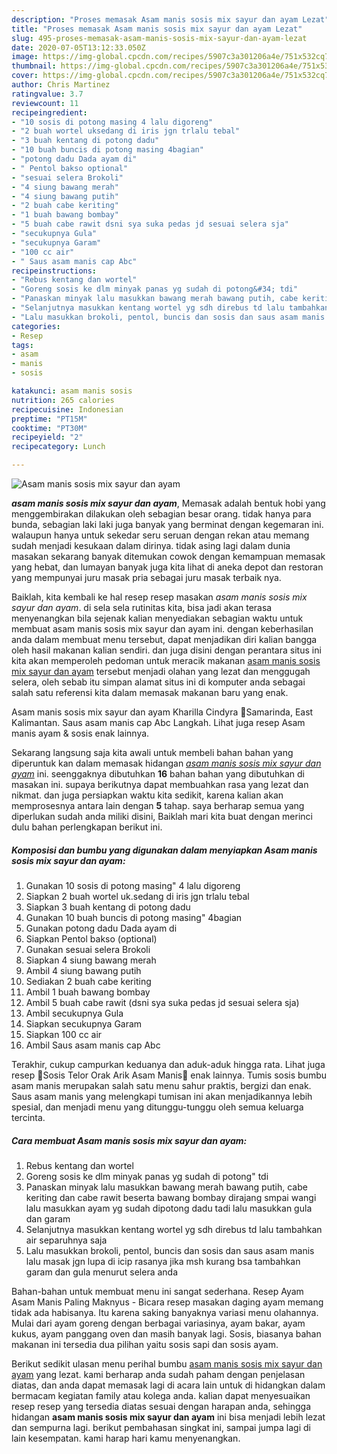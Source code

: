 ```yaml
---
description: "Proses memasak Asam manis sosis mix sayur dan ayam Lezat"
title: "Proses memasak Asam manis sosis mix sayur dan ayam Lezat"
slug: 495-proses-memasak-asam-manis-sosis-mix-sayur-dan-ayam-lezat
date: 2020-07-05T13:12:33.050Z
image: https://img-global.cpcdn.com/recipes/5907c3a301206a4e/751x532cq70/asam-manis-sosis-mix-sayur-dan-ayam-foto-resep-utama.jpg
thumbnail: https://img-global.cpcdn.com/recipes/5907c3a301206a4e/751x532cq70/asam-manis-sosis-mix-sayur-dan-ayam-foto-resep-utama.jpg
cover: https://img-global.cpcdn.com/recipes/5907c3a301206a4e/751x532cq70/asam-manis-sosis-mix-sayur-dan-ayam-foto-resep-utama.jpg
author: Chris Martinez
ratingvalue: 3.7
reviewcount: 11
recipeingredient:
- "10 sosis di potong masing 4 lalu digoreng"
- "2 buah wortel uksedang di iris jgn trlalu tebal"
- "3 buah kentang di potong dadu"
- "10 buah buncis di potong masing 4bagian"
- "potong dadu Dada ayam di"
- " Pentol bakso optional"
- "sesuai selera Brokoli"
- "4 siung bawang merah"
- "4 siung bawang putih"
- "2 buah cabe keriting"
- "1 buah bawang bombay"
- "5 buah cabe rawit dsni sya suka pedas jd sesuai selera sja"
- "secukupnya Gula"
- "secukupnya Garam"
- "100 cc air"
- " Saus asam manis cap Abc"
recipeinstructions:
- "Rebus kentang dan wortel"
- "Goreng sosis ke dlm minyak panas yg sudah di potong&#34; tdi"
- "Panaskan minyak lalu masukkan bawang merah bawang putih, cabe keriting dan cabe rawit beserta bawang bombay dirajang smpai wangi lalu masukkan ayam yg sudah dipotong dadu tadi lalu masukkan gula dan garam"
- "Selanjutnya masukkan kentang wortel yg sdh direbus td lalu tambahkan air separuhnya saja"
- "Lalu masukkan brokoli, pentol, buncis dan sosis dan saus asam manis lalu masak jgn lupa di icip rasanya jika msh kurang bsa tambahkan garam dan gula menurut selera anda"
categories:
- Resep
tags:
- asam
- manis
- sosis

katakunci: asam manis sosis 
nutrition: 265 calories
recipecuisine: Indonesian
preptime: "PT15M"
cooktime: "PT30M"
recipeyield: "2"
recipecategory: Lunch

---
```



![Asam manis sosis mix sayur dan ayam](https://img-global.cpcdn.com/recipes/5907c3a301206a4e/751x532cq70/asam-manis-sosis-mix-sayur-dan-ayam-foto-resep-utama.jpg)

<b><i>asam manis sosis mix sayur dan ayam</i></b>, Memasak adalah bentuk hobi yang menggembirakan dilakukan oleh sebagian besar orang. tidak hanya para bunda, sebagian laki laki juga banyak yang berminat dengan kegemaran ini. walaupun hanya untuk sekedar seru seruan dengan rekan atau memang sudah menjadi kesukaan dalam dirinya. tidak asing lagi dalam dunia masakan sekarang banyak ditemukan cowok dengan kemampuan memasak yang hebat, dan lumayan banyak juga kita lihat di aneka depot dan restoran yang mempunyai juru masak pria sebagai juru masak terbaik nya.

Baiklah, kita kembali ke hal resep resep masakan <i>asam manis sosis mix sayur dan ayam</i>. di sela sela rutinitas kita, bisa jadi akan terasa menyenangkan bila sejenak kalian menyediakan sebagian waktu untuk membuat asam manis sosis mix sayur dan ayam ini. dengan keberhasilan anda dalam membuat menu tersebut, dapat menjadikan diri kalian bangga oleh hasil makanan kalian sendiri. dan juga disini dengan perantara situs ini kita akan memperoleh pedoman untuk meracik makanan <u>asam manis sosis mix sayur dan ayam</u> tersebut menjadi olahan yang lezat dan menggugah selera, oleh sebab itu simpan alamat situs ini di komputer anda sebagai salah satu referensi kita dalam memasak makanan baru yang enak.

Asam manis sosis mix sayur dan ayam Kharilla Cindyra 📍Samarinda, East Kalimantan. Saus asam manis cap Abc Langkah. Lihat juga resep Asam manis ayam &amp; sosis enak lainnya.


Sekarang langsung saja kita awali untuk membeli bahan bahan yang diperuntuk kan dalam memasak hidangan <u><i>asam manis sosis mix sayur dan ayam</i></u> ini. seenggaknya dibutuhkan <b>16</b> bahan bahan yang dibutuhkan di masakan ini. supaya berikutnya dapat membuahkan rasa yang lezat dan nikmat. dan juga persiapkan waktu kita sedikit, karena kalian akan memprosesnya antara lain dengan <b>5</b> tahap. saya berharap semua yang diperlukan sudah anda miliki disini, Baiklah mari kita buat dengan merinci dulu bahan perlengkapan berikut ini.

<!--inarticleads1-->

##### Komposisi dan bumbu yang digunakan dalam menyiapkan Asam manis sosis mix sayur dan ayam:

1. Gunakan 10 sosis di potong masing&#34; 4 lalu digoreng
1. Siapkan 2 buah wortel uk.sedang di iris jgn trlalu tebal
1. Siapkan 3 buah kentang di potong dadu
1. Gunakan 10 buah buncis di potong masing&#34; 4bagian
1. Gunakan potong dadu Dada ayam di
1. Siapkan  Pentol bakso (optional)
1. Gunakan sesuai selera Brokoli
1. Siapkan 4 siung bawang merah
1. Ambil 4 siung bawang putih
1. Sediakan 2 buah cabe keriting
1. Ambil 1 buah bawang bombay
1. Ambil 5 buah cabe rawit (dsni sya suka pedas jd sesuai selera sja)
1. Ambil secukupnya Gula
1. Siapkan secukupnya Garam
1. Siapkan 100 cc air
1. Ambil  Saus asam manis cap Abc


Terakhir, cukup campurkan keduanya dan aduk-aduk hingga rata. Lihat juga resep 🍃Sosis Telor Orak Arik Asam Manis🍃 enak lainnya. Tumis sosis bumbu asam manis merupakan salah satu menu sahur praktis, bergizi dan enak. Saus asam manis yang melengkapi tumisan ini akan menjadikannya lebih spesial, dan menjadi menu yang ditunggu-tunggu oleh semua keluarga tercinta. 

<!--inarticleads2-->

##### Cara membuat Asam manis sosis mix sayur dan ayam:

1. Rebus kentang dan wortel
1. Goreng sosis ke dlm minyak panas yg sudah di potong&#34; tdi
1. Panaskan minyak lalu masukkan bawang merah bawang putih, cabe keriting dan cabe rawit beserta bawang bombay dirajang smpai wangi lalu masukkan ayam yg sudah dipotong dadu tadi lalu masukkan gula dan garam
1. Selanjutnya masukkan kentang wortel yg sdh direbus td lalu tambahkan air separuhnya saja
1. Lalu masukkan brokoli, pentol, buncis dan sosis dan saus asam manis lalu masak jgn lupa di icip rasanya jika msh kurang bsa tambahkan garam dan gula menurut selera anda


Bahan-bahan untuk membuat menu ini sangat sederhana. Resep Ayam Asam Manis Paling Maknyus - Bicara resep masakan daging ayam memang tidak ada habisanya. Itu karena saking banyaknya variasi menu olahannya. Mulai dari ayam goreng dengan berbagai variasinya, ayam bakar, ayam kukus, ayam panggang oven dan masih banyak lagi. Sosis, biasanya bahan makanan ini tersedia dua pilihan yaitu sosis sapi dan sosis ayam. 

Berikut sedikit ulasan menu perihal bumbu <u>asam manis sosis mix sayur dan ayam</u> yang lezat. kami berharap anda sudah paham dengan penjelasan diatas, dan anda dapat memasak lagi di acara lain untuk di hidangkan dalam bermacam kegiatan family atau kolega anda. kalian dapat menyesuaikan resep resep yang tersedia diatas sesuai dengan harapan anda, sehingga hidangan <b>asam manis sosis mix sayur dan ayam</b> ini bisa menjadi lebih lezat dan sempurna lagi. berikut pembahasan singkat ini, sampai jumpa lagi di lain kesempatan. kami harap hari kamu menyenangkan.
